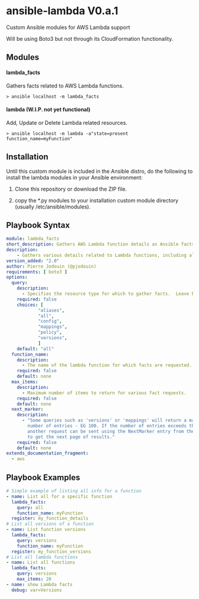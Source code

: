 # ansible-lambda V0.a.1
Custom Ansible modules for AWS Lambda support

Will be using Boto3 but not through its CloudFormation functionality.

## Modules

#### lambda_facts
Gathers facts related to AWS Lambda functions.

`> ansible localhost -m lambda_facts`

#### lambda (W.I.P.  not yet functional)
Add, Update or Delete Lambda related resources.

`> ansible localhost -m lambda -a"state=present function_name=myFunction"`

## Installation

Until this custom module is included in the Ansible distro, do the following to install the lambda modules in your Ansible environment:

1. Clone this repository or download the ZIP file.

2. copy the *.py modules to your installation custom module directory (usually /etc/ansible/modules).


## Playbook Syntax

```yaml
module: lambda_facts
short_description: Gathers AWS Lambda function details as Ansible facts
description:
    - Gathers various details related to Lambda functions, including aliases, versions and event source mappings.
version_added: "2.0"
author: Pierre Jodouin (@pjodouin)
requirements: [ boto3 ]
options:
  query:
    description:
      - Specifies the resource type for which to gather facts.  Leave blank to retrieve all facts.
    required: false
    choices: [
            "aliases",
            "all",
            "config",
            "mappings",
            "policy",
            "versions",
            ]
    default: "all"
  function_name:
    description:
      - The name of the lambda function for which facts are requested.
    required: false
    default: none
  max_items:
    description:
      - Maximum number of items to return for various fact requests.
    required: false
    default: none
  next_marker:
    description:
      - "Some queries such as 'versions' or 'mappings' will return a maximum
        number of entries - EG 100. If the number of entries exceeds this maximum
        another request can be sent using the NextMarker entry from the first response
        to get the next page of results."
    required: false
    default: none
extends_documentation_fragment:
  - aws
```

## Playbook Examples

```yaml
# Simple example of listing all info for a function
- name: List all for a specific function
  lambda_facts:
    query: all
    function_name: myFunction
  register: my_function_details
# List all versions of a function
- name: List function versions
  lambda_facts:
    query: versions
    function_name: myFunction
  register: my_function_versions
# List all lambda functions
- name: List all functions
  lambda_facts:
    query: versions
    max_items: 20
- name: show Lambda facts
  debug: var=Versions
```

